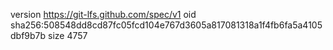version https://git-lfs.github.com/spec/v1
oid sha256:508548dd8cd87fc05fcd104e767d3605a817081318a1f4fb6fa5a4105dbf9b7b
size 4757
